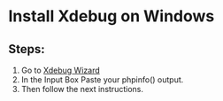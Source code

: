 # Install Xdebug on Windows #
Steps:
------
1. Go to <a href="https://xdebug.org/wizard.php">Xdebug Wizard</a>
2. In the Input Box Paste your phpinfo() output.
3. Then follow the next instructions.